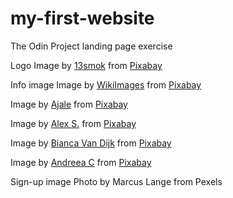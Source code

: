 # my-first-website
The Odin Project landing page exercise


Logo
Image by <a href="https://pixabay.com/users/13smok-5135280/?utm_source=link-attribution&amp;utm_medium=referral&amp;utm_campaign=image&amp;utm_content=2833643">13smok</a> from <a href="https://pixabay.com/?utm_source=link-attribution&amp;utm_medium=referral&amp;utm_campaign=image&amp;utm_content=2833643">Pixabay</a>

Info image
Image by <a href="https://pixabay.com/users/wikiimages-1897/?utm_source=link-attribution&amp;utm_medium=referral&amp;utm_campaign=image&amp;utm_content=60588">WikiImages</a> from <a href="https://pixabay.com/?utm_source=link-attribution&amp;utm_medium=referral&amp;utm_campaign=image&amp;utm_content=60588">Pixabay</a>

Image by <a href="https://pixabay.com/users/ajale-1481387/?utm_source=link-attribution&amp;utm_medium=referral&amp;utm_campaign=image&amp;utm_content=1083924">Ajale</a> from <a href="https://pixabay.com/?utm_source=link-attribution&amp;utm_medium=referral&amp;utm_campaign=image&amp;utm_content=1083924">Pixabay</a>

Image by <a href="https://pixabay.com/users/goodlynx-135214/?utm_source=link-attribution&amp;utm_medium=referral&amp;utm_campaign=image&amp;utm_content=2687009">Alex S.</a> from <a href="https://pixabay.com/?utm_source=link-attribution&amp;utm_medium=referral&amp;utm_campaign=image&amp;utm_content=2687009">Pixabay</a>

Image by <a href="https://pixabay.com/users/biancavandijk-9606149/?utm_source=link-attribution&amp;utm_medium=referral&amp;utm_campaign=image&amp;utm_content=5909153">Bianca Van Dijk</a> from <a href="https://pixabay.com/?utm_source=link-attribution&amp;utm_medium=referral&amp;utm_campaign=image&amp;utm_content=5909153">Pixabay</a>

Image by <a href="https://pixabay.com/users/frozenstarro-18772319/?utm_source=link-attribution&amp;utm_medium=referral&amp;utm_campaign=image&amp;utm_content=5674510">Andreea C</a> from <a href="https://pixabay.com/?utm_source=link-attribution&amp;utm_medium=referral&amp;utm_campaign=image&amp;utm_content=5674510">Pixabay</a>

Sign-up image
Photo by Marcus Lange from Pexels

